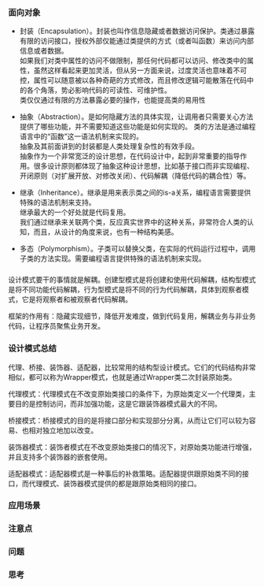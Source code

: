 ### 面向对象   
- 封装（Encapsulation）。封装也叫作信息隐藏或者数据访问保护。类通过暴露有限的访问接口，授权外部仅能通过类提供的方式（或者叫函数）来访问内部信息或者数据。    
  如果我们对类中属性的访问不做限制，那任何代码都可以访问、修改类中的属性，虽然这样看起来更加灵活，但从另一方面来说，过度灵活也意味着不可控，属性可以随意被以各种奇葩的方式修改，而且修改逻辑可能散落在代码中的各个角落，势必影响代码的可读性、可维护性。   
  类仅仅通过有限的方法暴露必要的操作，也能提高类的易用性     

- 抽象（Abstraction）。是如何隐藏方法的具体实现，让调用者只需要关心方法提供了哪些功能，并不需要知道这些功能是如何实现的。
  类的方法是通过编程语言中的“函数”这一语法机制来实现的。  
  抽象及其前面讲到的封装都是人类处理复杂性的有效手段。   
  抽象作为一个非常宽泛的设计思想，在代码设计中，起到非常重要的指导作用。很多设计原则都体现了抽象这种设计思想，比如基于接口而非实现编程、开闭原则（对扩展开放、对修改关闭）、代码解耦（降低代码的耦合性）等。    
  
- 继承（Inheritance）。继承是用来表示类之间的is-a关系，编程语言需要提供特殊的语法机制来支持。  
  继承最大的一个好处就是代码复用。   
  我们通过继承来关联两个类，反应真实世界中的这种关系，非常符合人类的认知，而且，从设计的角度来说，也有一种结构美感。  
  
- 多态（Polymorphism）。子类可以替换父类，在实际的代码运行过程中，调用子类的方法实现。需要编程语言提供特殊的语法机制来实现。


###
设计模式要干的事情就是解耦。创建型模式是将创建和使用代码解耦，结构型模式是将不同功能代码解耦，行为型模式是将不同的行为代码解耦，具体到观察者模式，它是将观察者和被观察者代码解耦。

框架的作用有：隐藏实现细节，降低开发难度，做到代码复用，解耦业务与非业务代码，让程序员聚焦业务开发。

### 设计模式总结
代理、桥接、装饰器、适配器，比较常用的结构型设计模式。它们的代码结构非常相似，都可以称为Wrapper模式，也就是通过Wrapper类二次封装原始类。   

代理模式：代理模式在不改变原始类接口的条件下，为原始类定义一个代理类，主要目的是控制访问，而非加强功能，这是它跟装饰器模式最大的不同。  

桥接模式：桥接模式的目的是将接口部分和实现部分分离，从而让它们可以较为容易、也相对独立地加以改变。  

装饰器模式：装饰者模式在不改变原始类接口的情况下，对原始类功能进行增强，并且支持多个装饰器的嵌套使用。   

适配器模式：适配器模式是一种事后的补救策略。适配器提供跟原始类不同的接口，而代理模式、装饰器模式提供的都是跟原始类相同的接口。   

### 应用场景 
### 注意点

### 问题

### 思考
